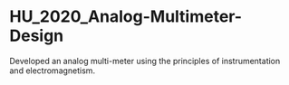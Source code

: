 # HU_2020_Analog-Multimeter-Design
Developed an analog multi-meter using the principles of instrumentation and electromagnetism.
